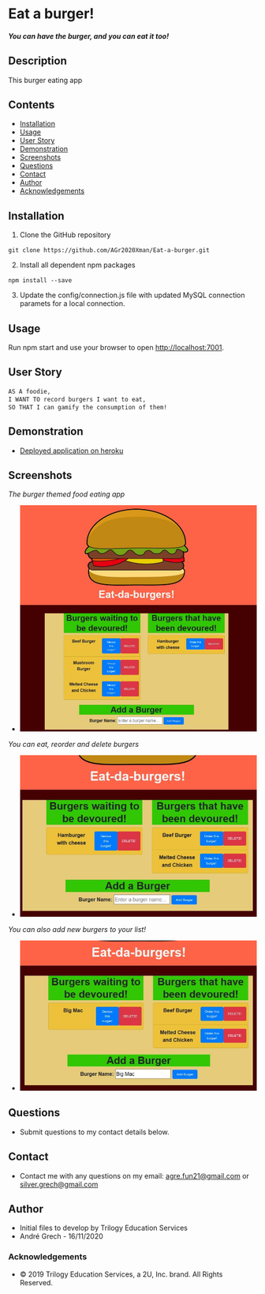 # Eat a burger!

##### You can have the burger, and you can eat it too!

## Description

This burger eating app

## Contents

- [Installation](#installation)
- [Usage](#usage)
- [User Story](#user-story)
- [Demonstration](#demonstration)
- [Screenshots](#screenshots)
- [Questions](<#questions-(FAQ)>)
- [Contact](#contact)
- [Author](#authors)
- [Acknowledgements](#acknowledgements)

## Installation

1. Clone the GitHub repository

```
git clone https://github.com/AGr2020Xman/Eat-a-burger.git
```

2. Install all dependent npm packages

```
npm install --save
```

3. Update the config/connection.js file with updated MySQL connection paramets for a local connection.

## Usage

Run <addr>npm start</addr> and use your browser to open [http://localhost:7001](http://localhost:7001).

## User Story

```
AS A foodie,
I WANT TO record burgers I want to eat,
SO THAT I can gamify the consumption of them!

```

## Demonstration

- [Deployed application on heroku](https://thawing-gorge-00712.herokuapp.com/)

## Screenshots

_The burger themed food eating app_

- ![](./public/assets/images/burgertheme.JPG)

_You can eat, reorder and delete burgers_

- ![](/public/assets/images/deletedevourorder.JPG)

_You can also add new burgers to your list!_

- ![](/public/assets/images/addnew.JPG)

## Questions

- Submit questions to my contact details below.

## Contact

- Contact me with any questions on my email: agre.fun21@gmail.com or silver.grech@gmail.com

## Author

- Initial files to develop by Trilogy Education Services
- Andr&eacute; Grech - 16/11/2020

### Acknowledgements

- © 2019 Trilogy Education Services, a 2U, Inc. brand. All Rights Reserved.
